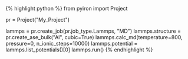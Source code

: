 {% highlight python %}
from pyiron import Project

pr = Project("My_Project")

lammps = pr.create_job(pr.job_type.Lammps, "MD")
lammps.structure = pr.create_ase_bulk("Al", cubic=True)
lammps.calc_md(temperature=800, pressure=0, n_ionic_steps=10000)
lammps.potential = lammps.list_potentials()[0]
lammps.run()
{% endhighlight %}
